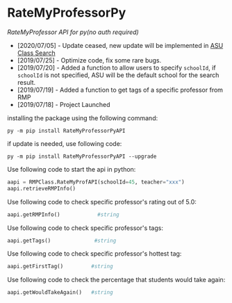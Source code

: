 # RateMyProfessorPy


*RateMyProfessor API for py(no auth required)*

* [2020/07/05] - Update ceased, new update will be implemented in [ASU Class Search](https://github.com/remiliacn/ASU-Class-Search)
* [2019/07/25] - Optimize code, fix some rare bugs.
* [2019/07/20] - Added a function to allow users to specify ```schoolId```, if ```schoolId``` is not specified, ASU will be the default school for the search result.
* [2019/07/19] - Added a function to get tags of a specific professor from RMP
* [2019/07/18] - Project Launched

installing the package using the following command:

```
py -m pip install RateMyProfessorPyAPI
```

if update is needed, use following code:
```
py -m pip install RateMyProfessorPyAPI --upgrade
```

Use following code to start the api in python:
```py
aapi = RMPClass.RateMyProfAPI(schoolId=45, teacher="xxx")
aapi.retrieveRMPInfo()
```

Use following code to check specific professor's rating out of 5.0:
```py
aapi.getRMPInfo()            #string
```

Use following code to check specific professor's tags:
```py
aapi.getTags()              #string
```

Use following code to check specific professor's hottest tag:
```py
aapi.getFirstTag()         #string
```

Use following code to check the percentage that students would take again:
```py
aapi.getWouldTakeAgain()   #string
```

